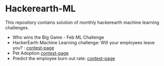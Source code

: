 # Hackerearth-ML
This repository contains solution of monthly hackerearth machine learning challenges.

* Who wins the Big Game - Feb ML Challenge
* HackerEarth Machine Learning challenge: Will your employees leave you? : [contest-page](https://www.hackerearth.com/challenges/competitive/hackerearth-machine-learning-challenge-predict-employee-attrition-rate/)
* Pet Adoption [contest-page](https://www.hackerearth.com/problem/machine-learning/pet-adoption-9-5838c75b/?layout=old)
* Predict the employee burn out rate: [contest-page](https://www.hackerearth.com/challenges/competitive/hackerearth-machine-learning-challenge-predict-burnout-rate/machine-learning/predict-the-employee-burn-out-rate-7-6340b4e3/)

